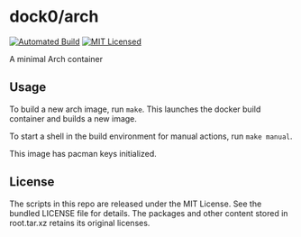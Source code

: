 dock0/arch
=======

[![Automated Build](http://img.shields.io/badge/automated-build-green.svg)](https://registry.hub.docker.com/u/dock0/arch/)
[![MIT Licensed](http://img.shields.io/badge/license-MIT-green.svg)](https://tldrlegal.com/license/mit-license)

A minimal Arch container

## Usage

To build a new arch image, run `make`. This launches the docker build container and builds a new image.

To start a shell in the build environment for manual actions, run `make manual`.

This image has pacman keys initialized.

## License

The scripts in this repo are released under the MIT License. See the bundled LICENSE file for details. The packages and other content stored in root.tar.xz retains its original licenses.

